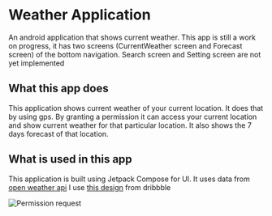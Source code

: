 # Weather Application
An android application that shows current weather. This app is still a work on progress, it has two screens 
(CurrentWeather screen and Forecast screen) of the bottom navigation. Search screen and Setting screen are not yet implemented 

## What this app does
This application shows current weather of your current location.
It does that by using gps. By granting a permission it can access your current location and show current weather for that particular location.
It also shows the 7 days forecast of that location. 

## What is used in this app
This application is built using Jetpack Compose for UI.
It uses data from [open weather api](https://openweathermap.org/api) 
I use [this design](https://dribbble.com/shots/15736238-Weather-App-Design-Exploration) from dribbble


![Permission request](https://github.com/MagimbiJr/WeatherApp-JetpackCompose/blob/master/screenshot_1.gif=380x380)
